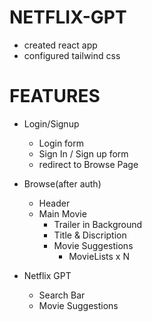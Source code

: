 # NETFLIX-GPT

- created react app
- configured tailwind css

# FEATURES

- Login/Signup
  - Login form
  - Sign In / Sign up form
  - redirect to Browse Page

- Browse(after auth)

  - Header
  - Main Movie
    - Trailer in Background
    - Title & Discription
    - Movie Suggestions
      - MovieLists x N

- Netflix GPT
  - Search Bar
  - Movie Suggestions
